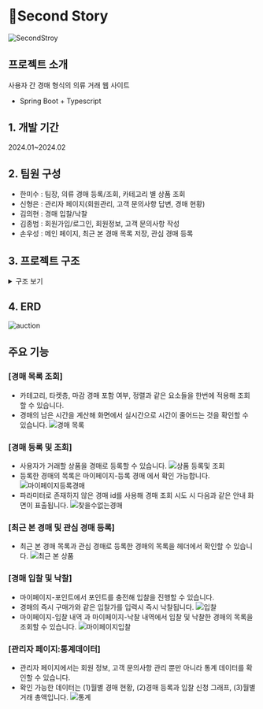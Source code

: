 # 💸Second Story
![SecondStroy](https://github.com/HMisu/Second-Story/assets/37448404/5c3d9067-035f-40b6-aacc-a85c67e739ce)


## 프로젝트 소개
사용자 간 경매 형식의 의류 거래 웹 사이트
- Spring Boot + Typescript
## 1. 개발 기간
2024.01~2024.02
## 2. 팀원 구성
- 한미수 : 팀장, 의류 경매 등록/조회, 카테고리 별 상품 조회
- 신형은 : 관리자 페이지(회원관리, 고객 문의사항 답변, 경매 현황)
- 김의현 : 경매 입찰/낙찰
- 김종범 : 회원가입/로그인, 회원정보, 고객 문의사항 작성
- 손우성 : 메인 페이지, 최근 본 경매 목록 저장, 관심 경매 등록
## 3. 프로젝트 구조
<details>
<summary>구조 보기</summary>

```
Second-Story
├─ .gitignore
├─ build.gradle
├─ gradlew
├─ gradlew.bat
├─ settings.gradle
└─src
    ├─main
    │  ├─generated
    │  │  └─com
    │  │      └─bit
    │  │          └─auction
    │  │              ├─admin
    │  │              │  └─entity
    │  │              ├─goods
    │  │              │  └─entity
    │  │              └─user
    │  │                  └─entity
    │  ├─java
    │  │  └─com
    │  │      └─bit
    │  │          └─auction
    │  │              ├─admin
    │  │              │  ├─controller
    │  │              │  ├─dto
    │  │              │  ├─entity
    │  │              │  ├─repository
    │  │              │  └─service
    │  │              │      └─impl
    │  │              ├─common
    │  │              │  └─dto
    │  │              ├─configuration
    │  │              ├─goods
    │  │              │  ├─controller
    │  │              │  ├─dto
    │  │              │  ├─entity
    │  │              │  ├─repository
    │  │              │  │  └─impl
    │  │              │  └─service
    │  │              │      └─impl
    │  │              ├─handler
    │  │              └─user
    │  │                  ├─controller
    │  │                  ├─dto
    │  │                  ├─entity
    │  │                  ├─repository
    │  │                  │  └─impl
    │  │                  └─service
    │  │                      └─impl
    │  └─resources
    │      ├─static
    │      │  ├─css
    │      │  │  ├─admin
    │      │  │  ├─auction
    │      │  │  ├─bid
    │      │  │  └─user
    │      │  │      ├─fragment
    │      │  │      ├─login
    │      │  │      └─mypage
    │      │  ├─img
    │      │  │  ├─categorymenu
    │      │  │  ├─main
    │      │  │  ├─mypage
    │      │  │  ├─shopimg
    │      │  │  └─styleImg
    │      │  └─js
    │      └─templates
    │          ├─admin
    │          ├─auction
    │          ├─bidding
    │          ├─fragments
    │          ├─layouts
    │          └─user
    │              ├─customer
    │              ├─login
    │              └─mypage
    └─test
        └─java
            └─com
                └─bit
                    └─auction
                        ├─goods
                        │  └─repository
                        ├─Junit
                        │  └─repository
                        └─user
                            └─controller
```
</details>

## 4. ERD
![auction](https://github.com/HMisu/Second-Story/assets/37448404/ac54db79-d60c-46f5-a476-720bd6d48dbc)


## 주요 기능
### [경매 목록 조회]
- 카테고리, 타켓층, 마감 경매 포함 여부, 정렬과 같은 요소들을 한번에 적용해 조회할 수 있습니다.
- 경매의 남은 시간을 계산해 화면에서 실시간으로 시간이 줄어드는 것을 확인할 수 있습니다.
![경매 목록](https://github.com/HMisu/Second-Story/assets/37448404/986175ad-ae46-44d3-9f4f-375bc26f56ad)

### [경매 등록 및 조회]
- 사용자가 거래할 상품을 경매로 등록할 수 있습니다.
![상품 등록및 조회](https://github.com/HMisu/Second-Story/assets/37448404/3dca0c87-f946-4a50-8cea-c5b399f5a7e5)
- 등록한 경매의 목록은 마이페이지-등록 경매 에서 확인 가능합니다.
![마이페이지등록경매](https://github.com/HMisu/Second-Story/assets/37448404/a9d8ccaa-7234-4270-9b75-bd395dcd8b89)
- 파라미터로 존재하지 않은 경매 id를 사용해 경매 조회 시도 시 다음과 같은 안내 화면이 표출됩니다.
![찾을수없는경매](https://github.com/HMisu/Second-Story/assets/37448404/73b04345-a968-4ba9-8505-ade65ef74eae)

### [최근 본 경매 및 관심 경매 등록]
- 최근 본 경매 목록과 관심 경매로 등록한 경매의 목록을 헤더에서 확인할 수 있습니다.
![최근 본 상품](https://github.com/HMisu/Second-Story/assets/37448404/71b0c536-8041-4993-b9e6-4109f8df291c)

### [경매 입찰 및 낙찰]
- 마이페이지-포인트에서 포인트를 충전해 입찰을 진행할 수 있습니다.
- 경매의 즉시 구매가와 같은 입찰가를 입력시 즉시 낙찰됩니다.
![입찰](https://github.com/HMisu/Second-Story/assets/37448404/b2ca9111-b29d-4209-b85e-15f34af2df33)
- 마이페이지-입찰 내역 과 마이페이지-낙찰 내역에서 입찰 및 낙찰한 경매의 목록을 조회할 수 있습니다.
![마이페이지입찰](https://github.com/HMisu/Second-Story/assets/37448404/975b6080-b1ea-47ee-8642-70e4028355fd)

### [관리자 페이지:통계데이터]
- 관리자 페이지에서는 회원 정보, 고객 문의사항 관리 뿐만 아니라 통계 데이터를 확인할 수 있습니다.
- 확인 가능한 데이터는 (1)월별 경매 현황, (2)경매 등록과 입찰 신청 그래프, (3)월별 거래 총액입니다.
![통계](https://github.com/HMisu/Second-Story/assets/37448404/577f2e32-e90c-4b60-8d5a-9c112b140f6c)
